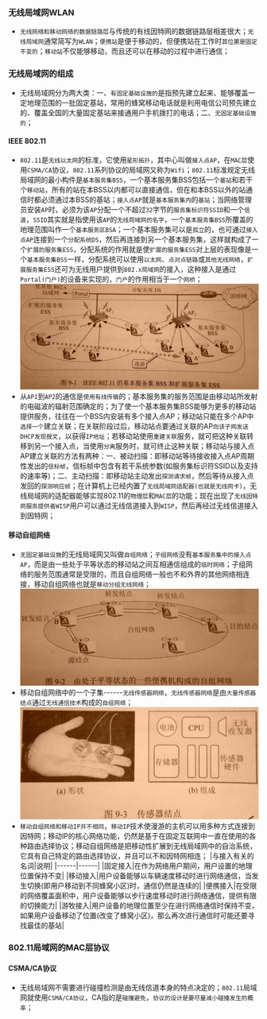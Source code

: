 ### 无线局域网WLAN
+ `无线网络和移动网络的数据链路层`与传统的有线因特网的数据链路层相差很大；`无线局域网`通常简写为`WLAN`；`便携站`是便于移动的，但便携站在工作时`其位置是固定不变的`；`移动站`不仅能够移动，而且还可以在移动的过程中进行通信；
### 无线局域网的组成
+ 无线局域网分为两大类：一、`有固定基础设施的`是指预先建立起来、能够覆盖一定地理范围的一批固定基站，常用的蜂窝移动电话就是利用电信公司预先建立的、覆盖全国的大量固定基站来接通用户手机拨打的电话；二、`无固定基础设施的`；
#### IEEE 802.11
+ `802.11`是`无线以太网`的标准，它使用`星形拓扑`，其中心叫做`接入点AP`，在`MAC层`使用`CSMA/CA`协议，`802.11`系列协议的局域网又称为`Wifi`；`802.11`标准规定无线局域网的最小构件是`基本服务集BSS`，一个基本服务集BSS包括一个`基站`和若干个`移动站`，所有的站在本BSS以内都可以直接通信，但在和本BSS以外的站通信时都必须通过本BSS的基站；`接入点AP`就是`基本服务集内`的`基站`；当网络管理员安装`AP`时，必须为该`AP`分配一个不超过`32`字节的`服务集标识符SSID`和一个`信道`，`SSID`其实就是指使用该`AP`的`无线局域网的名字`，一个`基本服务集BSS`所覆盖的地理范围叫作一个`基本服务区BSA`；一个基本服务集可以是`孤立`的，也可通过`接入点AP`连接到一个`分配系统DS`，然后再连接到另一个基本服务集，这样就构成了一个`扩展的服务集ESS`，分配系统的作用就是使`扩展的服务集ESS`对上层的表现像是一个`基本服务集BSS`一样，分配系统可以使用`以太网`、`点对点链路`或`其他无线网络`，`扩展服务集ESS`还可为无线用户提供到`802.x局域网`的接入，这种接入是通过`Portal(门户)`的设备来实现的，`门户`的作用相当于一个`网桥`；
![image](https://github.com/ningbaoqi/ComputerNetWork/blob/master/gif/pic-252.jpg) 
+ 从`AP1`到`AP2`的通信是`使用有线传输`的；基本服务集的服务范围是由移动站所发射的电磁波的辐射范围确定的；为了使一个基本服务集BSS能够为更多的移动站提供服务，往往在一个BSS内安装有多个接入点AP；移动站只能在多个AP中`选择一个`建立关联；在关联阶段过后，移动站点要通过关联的AP`向该子网发送DHCP发现报文`，以获得`IP地址`；若移动站使用`重建关联`服务，就可把这种关联转移到另一个接入点，当使用`分离`服务时，就可终止这种关联；移动站与接入点AP建立关联的方法有两种：一、被动扫描：即移动站等待接收接入点AP周期性发出的`信标帧`，信标帧中包含有若干系统参数(如服务集标识符SSID以及支持的速率等)；二、主动扫描：即移动站主动发出`探测请求帧`，然后等待从接入点发回的`探测响应帧`；在计算机上已经内置了`无线局域网适配器(也就是无线网卡)`，无线局域网的适配器能够实现802.11的`物理层`和`MAC层`的功能；现在出现了`无线因特网服务提供者WISP`用户可以通过无线信道接入到`WISP`，然后再经过无线信道接入到因特网；
#### 移动自组网络
+ `无固定基础设施`的无线局域网又叫做`自组网络`；`子组网络`没有`基本服务集中的接入点AP`，而是由一些处于平等状态的移动站之间互相通信组成的`临时网络`；子组网络的服务范围通常是受限的，而且自组网络一般也不和外界的其他网络相连接，移动自组网络也就是`移动分组无线网络`；
![image](https://github.com/ningbaoqi/ComputerNetWork/blob/master/gif/pic-253.jpg) 
+ 移动自组网络中的一个子集------`无线传感器网络`，`无线传感器网络`是由`大量传感器结点`通过`无线通信技术`构成的`自组网络`；
![image](https://github.com/ningbaoqi/ComputerNetWork/blob/master/gif/pic-254.jpg) 
+ `移动自组网络和移动IP并不相同`，`移动IP`技术使漫游的主机可以用多种方式连接到因特网；移动IP的核心网络功能，仍然是基于在固定互联网中一直在使用的各种路由选择协议；移动自组网络是把移动性扩展到无线局域网中的自治系统，它具有自己特定的路由选择协议，并且可以不和因特网相连；
|与接入有关的名词|说明|
|------|------|
|固定接入|在作为网络用户期间，用户设置的地理位置保持不变|
|移动接入|用户设备能够以车辆速度移动时进行网络通信，当发生切换(即用户移动到不同蜂窝小区)时，通信仍然是连续的|
|便携接入|在受限的网络覆盖面积中，用户设备能够以步行速度移动时进行网络通信，提供有限的切换能力|
|游牧接入|用户设备的地理位置至少在进行网络通信时保持不变，如果用户设备移动了位置(改变了蜂窝小区)，那么再次进行通信时可能还要寻找最佳的基站|
### 802.11局域网的MAC层协议
#### CSMA/CA协议
+ 无线局域网不需要进行碰撞检测是由无线信道本身的特点决定的；`802.11`局域网就使用`CSMA/CA协议`，CA指的是`碰撞避免`，`协议的设计是要尽量减小碰撞发生的概率`；
